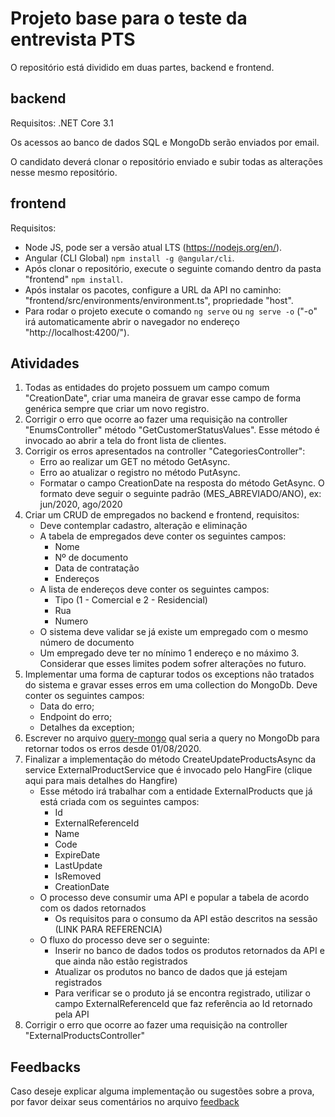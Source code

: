 # Projeto base para o teste da entrevista PTS
O repositório está dividido em duas partes, backend e frontend.

## backend
Requisitos: .NET Core 3.1

Os acessos ao banco de dados SQL e MongoDb serão enviados por email.

O candidato deverá clonar o repositório enviado e subir todas as alterações nesse mesmo repositório.

## frontend
Requisitos: 
- Node JS, pode ser a versão atual LTS (https://nodejs.org/en/).
- Angular (CLI Global) `npm install -g @angular/cli`.
- Após clonar o repositório, execute o seguinte comando dentro da pasta "frontend" `npm install`.
- Após instalar os pacotes, configure a URL da API no caminho: "frontend/src/environments/environment.ts", propriedade "host".
- Para rodar o projeto execute o comando `ng serve` ou `ng serve -o` ("-o" irá automaticamente abrir o navegador no endereço "http://localhost:4200/").

## Atividades
1. Todas as entidades do projeto possuem um campo comum "CreationDate", criar uma maneira de gravar esse campo de forma genérica sempre que criar um novo registro.
2. Corrigir o erro que ocorre ao fazer uma requisição na controller "EnumsController" método "GetCustomerStatusValues". Esse método é invocado ao abrir a tela do front lista de clientes.
3. Corrigir os erros apresentados na controller "CategoriesController":
    - Erro ao realizar um GET no método GetAsync.
    - Erro ao atualizar o registro no método PutAsync.
    - Formatar o campo CreationDate na resposta do método GetAsync. O formato deve seguir o seguinte padrão (MES_ABREVIADO/ANO), ex: jun/2020, ago/2020
4. Criar um CRUD de empregados no backend e frontend, requisitos:
    - Deve contemplar cadastro, alteração e eliminação
    - A tabela de empregados deve conter os seguintes campos:
        - Nome
        - Nº de documento
        - Data de contratação
        - Endereços
    - A lista de endereços deve conter os seguintes campos:
        - Tipo (1 - Comercial e 2 - Residencial)
        - Rua
        - Numero
    - O sistema deve validar se já existe um empregado com o mesmo número de documento
    - Um empregado deve ter no mínimo 1 endereço e no máximo 3. Considerar que esses limites podem sofrer alterações no futuro.
5. Implementar uma forma de capturar todos os exceptions não tratados do sistema e gravar esses erros em uma collection do MongoDb. Deve conter os seguintes campos:
    - Data do erro;
    - Endpoint do erro;
    - Detalhes da exception;
6. Escrever no arquivo [query-mongo](feedback/query-mongo.txt) qual seria a query no MongoDb para retornar todos os erros desde 01/08/2020.
6. Finalizar a implementação do método CreateUpdateProductsAsync da service ExternalProductService que é invocado pelo HangFire (clique aqui para mais detalhes do Hangfire)
    - Esse método irá trabalhar com a entidade ExternalProducts que já está criada com os seguintes campos:
        - Id
        - ExternalReferenceId
        - Name
        - Code
        - ExpireDate
        - LastUpdate
        - IsRemoved
        - CreationDate
    - O processo deve consumir uma API e popular a tabela de acordo com os dados retornados
        - Os requisitos para o consumo da API estão descritos na sessão (LINK PARA REFERENCIA)
    - O fluxo do processo deve ser o seguinte:
        - Inserir no banco de dados todos os produtos retornados da API e que ainda não estão registrados
        - Atualizar os produtos no banco de dados que já estejam registrados
        - Para verificar se o produto já se encontra registrado, utilizar o campo ExternalReferenceId que faz referência ao Id retornado pela API
7. Corrigir o erro que ocorre ao fazer uma requisição na controller "ExternalProductsController"

## Feedbacks
Caso deseje explicar alguma implementação ou sugestões sobre a prova, por favor deixar seus comentários no arquivo [feedback](feedback/feedback.txt)